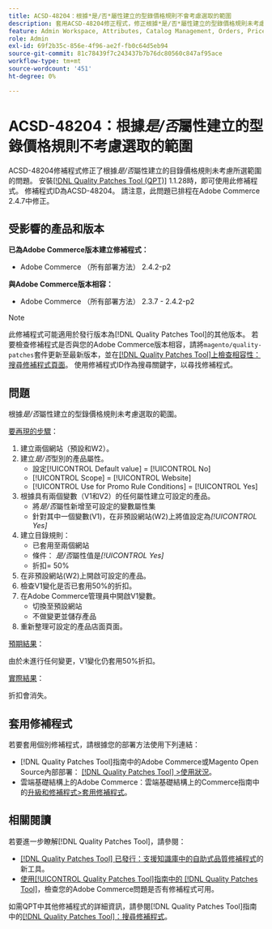 ```yaml
---
title: ACSD-48204：根據*是/否*屬性建立的型錄價格規則不會考慮選取的範圍
description: 套用ACSD-48204修正程式，修正根據*是/否*屬性建立的型錄價格規則未考慮所選範圍的Adobe Commerce問題。
feature: Admin Workspace, Attributes, Catalog Management, Orders, Price Rules
role: Admin
exl-id: 69f2b35c-856e-4f96-ae2f-fb0c64d5eb94
source-git-commit: 81c78439f7c243437b7b76dc80560c847af95ace
workflow-type: tm+mt
source-wordcount: '451'
ht-degree: 0%

---
```


# ACSD-48204：根據&#x200B;*是/否*&#x200B;屬性建立的型錄價格規則不考慮選取的範圍

ACSD-48204修補程式修正了根據&#x200B;*是/否*&#x200B;屬性建立的目錄價格規則未考慮所選範圍的問題。 安裝[[!DNL Quality Patches Tool (QPT)]](https://experienceleague.adobe.com/en/docs/commerce-knowledge-base/kb/announcements/commerce-announcements/magento-quality-patches-released-new-tool-to-self-serve-quality-patches) 1.1.28時，即可使用此修補程式。 修補程式ID為ACSD-48204。 請注意，此問題已排程在Adobe Commerce 2.4.7中修正。

## 受影響的產品和版本

**已為Adobe Commerce版本建立修補程式：**

* Adobe Commerce （所有部署方法） 2.4.2-p2

**與Adobe Commerce版本相容：**

* Adobe Commerce （所有部署方法） 2.3.7 - 2.4.2-p2

>[!NOTE]
>
>此修補程式可能適用於發行版本為[!DNL Quality Patches Tool]的其他版本。 若要檢查修補程式是否與您的Adobe Commerce版本相容，請將`magento/quality-patches`套件更新至最新版本，並在[[!DNL Quality Patches Tool]上檢查相容性：搜尋修補程式頁面](https://experienceleague.adobe.com/tools/commerce-quality-patches/index.html)。 使用修補程式ID作為搜尋關鍵字，以尋找修補程式。

## 問題

根據&#x200B;*是/否*&#x200B;屬性建立的型錄價格規則未考慮選取的範圍。

<u>要再現的步驟</u>：

1. 建立兩個網站（預設和W2）。
1. 建立&#x200B;*是/否*&#x200B;型別的產品屬性。
   * 設定[!UICONTROL Default value] = [!UICONTROL No]
   * [!UICONTROL Scope] = [!UICONTROL Website]
   * [!UICONTROL Use for Promo Rule Conditions] = [!UICONTROL Yes]
1. 根據具有兩個變數（V1和V2）的任何屬性建立可設定的產品。
   * 將&#x200B;*是/否*&#x200B;屬性新增至可設定的變數屬性集
   * 針對其中一個變數(V1)，在非預設網站(W2)上將值設定為&#x200B;*[!UICONTROL Yes]*
1. 建立目錄規則：
   * 已套用至兩個網站
   * 條件： *是/否*&#x200B;屬性值是&#x200B;*[!UICONTROL Yes]*
   * 折扣= 50%
1. 在非預設網站(W2)上開啟可設定的產品。
1. 檢查V1變化是否已套用50%的折扣。
1. 在Adobe Commerce管理員中開啟V1變數。
   * 切換至預設網站
   * 不做變更並儲存產品
1. 重新整理可設定的產品店面頁面。

<u>預期結果</u>：

由於未進行任何變更，V1變化仍套用50%折扣。

<u>實際結果</u>：

折扣會消失。

## 套用修補程式

若要套用個別修補程式，請根據您的部署方法使用下列連結：

* [!DNL Quality Patches Tool]指南中的Adobe Commerce或Magento Open Source內部部署： [[!DNL Quality Patches Tool] >使用狀況](/help/tools/quality-patches-tool/usage.md)。
* 雲端基礎結構上的Adobe Commerce：雲端基礎結構上的Commerce指南中的[升級和修補程式>套用修補程式](https://experienceleague.adobe.com/docs/commerce-cloud-service/user-guide/develop/upgrade/apply-patches.html)。

## 相關閱讀

若要進一步瞭解[!DNL Quality Patches Tool]，請參閱：

* [[!DNL Quality Patches Tool] 已發行：支援知識庫中的自助式品質修補程式](https://experienceleague.adobe.com/en/docs/commerce-knowledge-base/kb/announcements/commerce-announcements/magento-quality-patches-released-new-tool-to-self-serve-quality-patches)的新工具。
* [使用[!UICONTROL Quality Patches Tool]指南中的 [!DNL Quality Patches Tool]](/help/tools/quality-patches-tool/patches-available-in-qpt/check-patch-for-magento-issue-with-magento-quality-patches.md)，檢查您的Adobe Commerce問題是否有修補程式可用。


如需QPT中其他修補程式的詳細資訊，請參閱[!DNL Quality Patches Tool]指南中的[[!DNL Quality Patches Tool]：搜尋修補程式](https://experienceleague.adobe.com/tools/commerce-quality-patches/index.html)。
